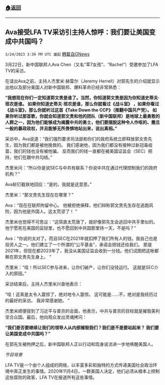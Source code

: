 ###  [:house:返回](README.md)
---


## Ava接受LFA TV采访引主持人惊呼：我们要让美国变成中共国吗？
`3/24/2023 3:39 PM UTC 雄起` [轉載自GNews](https://gnews.org/articles/1043087)

3月22日，新中国联邦人Ava Chen（又名“莘7女孩”、“Rachel”）受邀参加了LFA TV的采访。

在请出Ava之前，主持人杰里米·赫雷尔（Jeremy Herrell）对郭先生的介绍就显示出他以及部分美国人对新中国联邦、爆料革命已经非常熟悉：

**“我想现在你们一定知道郭文贵是谁了。当然，你知道郭文贵是因为你知道史蒂夫·班农是谁。 如果你知道史蒂夫·班农是谁，那么你就看过《战斗室》 ，如果你看过《战斗室》，那么你就听过这首《Take Down the CCP》（推翻中国共产党）。 如果你听过那首歌，你就会知道郭文贵和他的团队（新中国联邦）是地球上最勇敢的人群之一，因为他们能够成为揭露中共的勇士，他们要摆脱这种令人作呕的、撒旦一般的暴政政权，并且能够无所畏惧地站出来，说出真相。”**

采访中，Ava说道：“我们强烈要求司法部和你们的政府系统立即释放郭文贵先生，因为我们都是被他挽救的。 我们感谢他，因为我们都没有接种过新冠毒疫苗，我们的钱也没有被他骗。 反而我们的钱一直都在被美国证监会（SEC）把持，他们在跟中共勾结。” 

杰里米问：“所以你是说SEC与中共有联系？你说中共在通过代理控制我们的政府机构？”

Ava斩钉截铁地回应：“是的，我就是这意思。”

杰里米：“那文贵先生现在在哪里？”

Ava：“现在在联邦拘留中心。 他被拒绝保释，他们辩称郭文贵先生存在逃跑风险，因为他是外国人。这太荒谬了！ ”

杰里米也觉得不可思议：“这简直太荒唐了，就好像郭先生会逃回中共手里似的。 他宁愿死在美国的监狱里，也不愿回到中共国那里待一天，不是吗？”

Ava：“你说的太对了。而且SEC在2021年就扣押了我们所有人的钱。我自己也是投资人之一。他们建立了一个所谓的“公平基金”，承诺会把钱还给我们。 那是2021年，但现在都2023年了，我没从美国证监会收到一分钱。他们试图把这帐都赖在郭文贵先生身上。 ”

杰里米：“哇！所以SEC参与进来，让你们破产，让你们没钱运行。 这就是SEC介入的原因。”

采访结束后，主持人杰里米兴奋地表示：

“哇！这真是太令人震惊了，绝对地令人震惊。 这可能是…...不，绝对是我经历过的最好的采访。 我非常感谢她。 ”

杰里米顺便提到了习近平与普京的会面，他表示，中共与普京的目标就是摧毁美利坚合众国。最后，他向观众发出灵魂拷问：

**“我们是否要继续让我们的领导人从内部摧毁我们？我们是不是要站起来？ 我们要让美国变成中共国吗？”**

在郭先生被拘押之后，新中国联邦人正以行动和现身说法进一步地唤醒美国人。

*节目背景*

LFA TV是一个由个人组成的网络，以丰富多彩和独特的方式传递美国社会政治环境中真正发生的事情。2020年11月4日，一群美国人决定，他们必须从根本上控制这些腐败的政客，LFA TV在报道所有这些事情。

